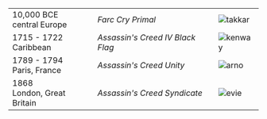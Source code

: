 ||||
|---|---|--|
10,000 BCE<br/>central Europe | *Farc Cry Primal* | ![takkar](https://blogs-images.forbes.com/erikkain/files/2016/02/Far_Cry_Primal_Double_Bow_Review_Screenshot_1455731424-1200x675.jpg)
1715 - 1722<br/>Caribbean | *Assassin's Creed IV Black Flag* | ![kenway](https://news.xbox.com/wp-content/uploads/ACIVBF_SP_Caribbean_BoardingProvocation_1920x1080.jpg)
1789 - 1794<br/>Paris, France | *Assassin's Creed Unity* | ![arno](https://ubistatic19-a.akamaihd.net/ubicomstatic/en-US/global/media/acu_ss3_164427.jpg)
1868<br/>London, Great Britain | *Assassin's Creed Syndicate* | ![evie](https://ubistatic19-a.akamaihd.net/resource/en-US/game/assassins-creed/ac/acv-gi-bg4.jpg)
